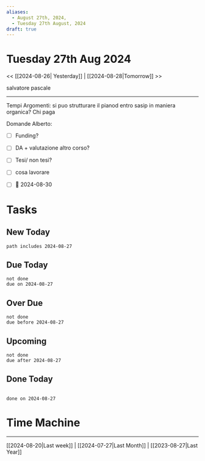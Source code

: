 ```yaml
---
aliases:
  - August 27th, 2024,
  - Tuesday 27th August, 2024
draft: true
---
```

# Tuesday 27th Aug 2024

<< [[2024-08-26| Yesterday]] | [[2024-08-28|Tomorrow]] >>


salvatore pascale


---



Tempi
Argomenti: si puo strutturare il pianod entro sasip in maniera organica?
Chi paga

Domande Alberto:

- [ ] Funding?
- [ ] DA + valutazione altro corso?
- [ ] Tesi/ non tesi?
- [ ] cosa lavorare
- [ ] 📅 2024-08-30 


# Tasks

## New Today

```tasks
path includes 2024-08-27
```

## Due Today

```tasks
not done
due on 2024-08-27
```

## Over Due

```tasks
not done
due before 2024-08-27
```

## Upcoming

```tasks
not done
due after 2024-08-27
```

## Done Today

```tasks

done on 2024-08-27

```

# Time Machine

---
[[2024-08-20|Last week]] |  [[2024-07-27|Last Month]] | [[2023-08-27|Last Year]]
